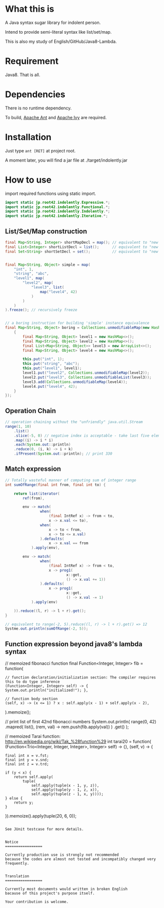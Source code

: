 <!--
  @author takahashikzn
-->

What this is
=================

A Java syntax sugar library for indolent person.

Intend to provide semi-literal syntax like list/set/map.


This is also my study of English/GitHub/Java8-Lambda.


Requirement
=================

Java8. That is all.


Dependencies
=================

There is no runtime dependency.

To build, <a href="http://ant.apache.org/">Apache Ant</a> and <a href="http://ant.apache.org/ivy/">Apache Ivy</a> are required.


Installation
=================

Just type <code>ant [RET]</code> at project root.

A moment later, you will find a jar file at ./target/indolently.jar


How to use
=================

import required functions using static import.

```java
import static jp.root42.indolently.Expressive.*;
import static jp.root42.indolently.Functional.*;
import static jp.root42.indolently.Indolently.*;
import static jp.root42.indolently.Iterative.*;
```


List/Set/Map construction
----------------
```java
final Map<String, Integer> shortMapDecl = map(); // equivalent to "new HashMap<>()"
final List<Integer> shortListDecl = list();      // equivalent to "new ArrayList<>()"
final Set<String> shortSetDecl = set();          // equivalent to "new HashSet<>()"


final Map<String, Object> simple = map(
    "int", 1,
    "string", "abc",
    "level1", map(
        "level2", map(
            "level3", list(
                map("level4", 42)
            )
        )
    )
).freeze(); // recursively freeze


// a boring instruction for building 'simple' instance equivalence
final Map<String, Object> boring = Collections.unmodifiableMap(new HashMap<String, Object>() {
    {
        final Map<String, Object> level1 = new HashMap<>();
        final Map<String, Object> level2 = new HashMap<>();
        final List<Map<String, Object>> level3 = new ArrayList<>();
        final Map<String, Object> level4 = new HashMap<>();

        this.put("int", 1);
        this.put("string", "abc");
        this.put("level1", level1);
        level1.put("level2", Collections.unmodifiableMap(level2));
        level2.put("level3", Collections.unmodifiableList(level3));
        level3.add(Collections.unmodifiableMap(level4));
        level4.put("level4", 42);
    }
});
```


Operation Chain
----------------
```java
// operation chaining without the "unfriendly" java.util.Stream
range(1, 10)
    .list()
    .slice(-5, 0) // negative index is acceptable - take last five elements
    .map((i) -> i * i)
    .each(System.out::println)
    .reduce(0, (i, k) -> i + k)
    .ifPresent(System.out::println); // print 330
```


Match expression
----------------
```java
// Totally wasteful manner of computing sum of integer range
int sumOfRange(final int from, final int to) {

    return list(iterator(
        ref(from),

        env -> match(
                when(
                    (final IntRef x) -> from < to,
                    x -> x.val <= to),
                when(
                    x -> to < from,
                    x -> to <= x.val)
                ).defaults(
                    x -> x.val == from
            ).apply(env),

        env -> match(
                when(
                    (final IntRef x) -> from < to,
                    x -> prog1(
                            x::get,
                            () -> x.val += 1))
                ).defaults(
                    x -> prog1(
                            x::get,
                            () -> x.val -= 1)
            ).apply(env)

    )).reduce((l, r) -> l + r).get();
}

// equivalent to range(-2, 5).reduce((l, r) -> l + r).get() => 12
Systme.out.println(sumOfRange(-2, 5));
```


Function expression beyond java8's lambda syntax
----------------

// memoized fibonacci function
final Function<Integer, Integer> fib = function(

    // function declaration/initialization section: The compiler requires this to do type inference
    (Function<Integer, Integer> self) -> { System.out.println("initialized!"); },

    // function body section
    (self, x) -> (x <= 1) ? x : self.apply(x - 1) + self.apply(x - 2),

).memoize();

// print list of first 42nd fibonacci numbers
System.out.println(
    range(0, 42)
    .mapred(
        list(),
        (rem, val) -> rem.push(fib.apply(val))
    )
    .get()
);


// memoized Tarai function: http://en.wikipedia.org/wiki/Tak_%28function%29
int tarai20 = function(
    (Function<Trio<Integer, Integer, Integer>, Integer> self) -> {},
    (self, v) -> {

    final int x = v.fst;
    final int y = v.snd;
    final int z = v.trd;

    if (y < x) {
        return self.apply(
            tuple(
                self.apply(tuple(x - 1, y, z)),
                self.apply(tuple(y - 1, z, x)),
                self.apply(tuple(z - 1, x, y))));
    } else {
        return y;
    }
}).memoize().apply(tuple(20, 6, 0));
```

See JUnit testcase for more details.


Notice
=================

Currently production use is strongly not recommended
because the codes are almost not tested and incompatibly changed very frequently.


Translation
=================

Currently most documents would written in broken English
bacause of this project's purpose itself.

Your contribution is welcome.
